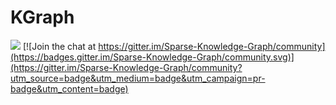 # KGraph

[![](https://github.com/minesh1291/KGraph/raw/main/images/Screenshot%20from%202022-01-19%2011-07-40.png)](https://minesh1291.github.io/KGraph/) [![Join the chat at https://gitter.im/Sparse-Knowledge-Graph/community](https://badges.gitter.im/Sparse-Knowledge-Graph/community.svg)](https://gitter.im/Sparse-Knowledge-Graph/community?utm_source=badge&utm_medium=badge&utm_campaign=pr-badge&utm_content=badge)
